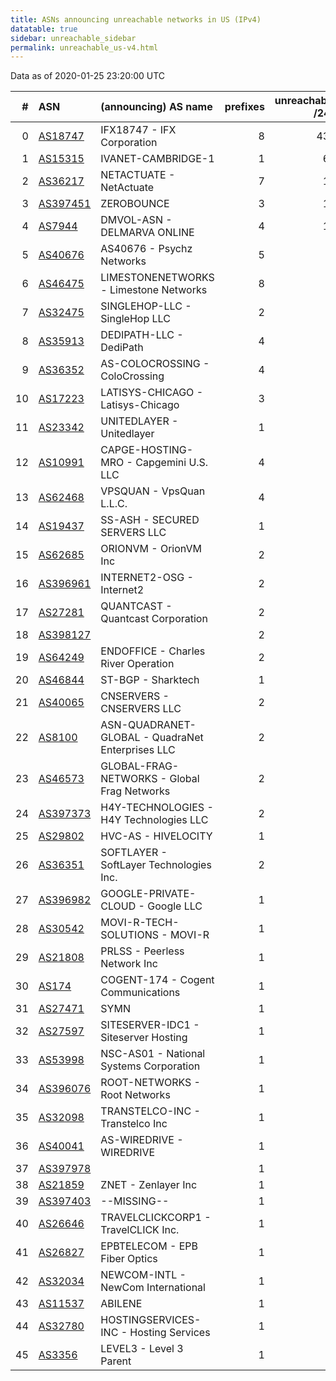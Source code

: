 ```yaml
---
title: ASNs announcing unreachable networks in US (IPv4)
datatable: true
sidebar: unreachable_sidebar
permalink: unreachable_us-v4.html
---
```


Data as of 2020-01-25 23:20:00 UTC


<div class="datatable-begin"></div>

|   # | ASN                                      | (announcing) AS name                             |   prefixes |   unreachable /24s |
|----:|:-----------------------------------------|:-------------------------------------------------|-----------:|-------------------:|
|   0 | [AS18747](unreachable_AS18747-v4.html)   | IFX18747 - IFX Corporation                       |          8 |                432 |
|   1 | [AS15315](unreachable_AS15315-v4.html)   | IVANET-CAMBRIDGE-1                               |          1 |                 64 |
|   2 | [AS36217](unreachable_AS36217-v4.html)   | NETACTUATE - NetActuate                          |          7 |                 14 |
|   3 | [AS397451](unreachable_AS397451-v4.html) | ZEROBOUNCE                                       |          3 |                 12 |
|   4 | [AS7944](unreachable_AS7944-v4.html)     | DMVOL-ASN - DELMARVA ONLINE                      |          4 |                 10 |
|   5 | [AS40676](unreachable_AS40676-v4.html)   | AS40676 - Psychz Networks                        |          5 |                  8 |
|   6 | [AS46475](unreachable_AS46475-v4.html)   | LIMESTONENETWORKS - Limestone Networks           |          8 |                  8 |
|   7 | [AS32475](unreachable_AS32475-v4.html)   | SINGLEHOP-LLC - SingleHop LLC                    |          2 |                  8 |
|   8 | [AS35913](unreachable_AS35913-v4.html)   | DEDIPATH-LLC - DediPath                          |          4 |                  8 |
|   9 | [AS36352](unreachable_AS36352-v4.html)   | AS-COLOCROSSING - ColoCrossing                   |          4 |                  7 |
|  10 | [AS17223](unreachable_AS17223-v4.html)   | LATISYS-CHICAGO - Latisys-Chicago                |          3 |                  4 |
|  11 | [AS23342](unreachable_AS23342-v4.html)   | UNITEDLAYER - Unitedlayer                        |          1 |                  4 |
|  12 | [AS10991](unreachable_AS10991-v4.html)   | CAPGE-HOSTING-MRO - Capgemini U.S. LLC           |          4 |                  4 |
|  13 | [AS62468](unreachable_AS62468-v4.html)   | VPSQUAN - VpsQuan L.L.C.                         |          4 |                  4 |
|  14 | [AS19437](unreachable_AS19437-v4.html)   | SS-ASH - SECURED SERVERS LLC                     |          1 |                  4 |
|  15 | [AS62685](unreachable_AS62685-v4.html)   | ORIONVM - OrionVM Inc                            |          2 |                  2 |
|  16 | [AS396961](unreachable_AS396961-v4.html) | INTERNET2-OSG - Internet2                        |          2 |                  2 |
|  17 | [AS27281](unreachable_AS27281-v4.html)   | QUANTCAST - Quantcast Corporation                |          2 |                  2 |
|  18 | [AS398127](unreachable_AS398127-v4.html) |                                                  |          2 |                  2 |
|  19 | [AS64249](unreachable_AS64249-v4.html)   | ENDOFFICE - Charles River Operation              |          2 |                  2 |
|  20 | [AS46844](unreachable_AS46844-v4.html)   | ST-BGP - Sharktech                               |          1 |                  2 |
|  21 | [AS40065](unreachable_AS40065-v4.html)   | CNSERVERS - CNSERVERS LLC                        |          2 |                  2 |
|  22 | [AS8100](unreachable_AS8100-v4.html)     | ASN-QUADRANET-GLOBAL - QuadraNet Enterprises LLC |          2 |                  2 |
|  23 | [AS46573](unreachable_AS46573-v4.html)   | GLOBAL-FRAG-NETWORKS - Global Frag Networks      |          2 |                  2 |
|  24 | [AS397373](unreachable_AS397373-v4.html) | H4Y-TECHNOLOGIES - H4Y Technologies LLC          |          2 |                  2 |
|  25 | [AS29802](unreachable_AS29802-v4.html)   | HVC-AS - HIVELOCITY                              |          1 |                  2 |
|  26 | [AS36351](unreachable_AS36351-v4.html)   | SOFTLAYER - SoftLayer Technologies Inc.          |          2 |                  2 |
|  27 | [AS396982](unreachable_AS396982-v4.html) | GOOGLE-PRIVATE-CLOUD - Google LLC                |          1 |                  2 |
|  28 | [AS30542](unreachable_AS30542-v4.html)   | MOVI-R-TECH-SOLUTIONS - MOVI-R                   |          1 |                  1 |
|  29 | [AS21808](unreachable_AS21808-v4.html)   | PRLSS - Peerless Network Inc                     |          1 |                  1 |
|  30 | [AS174](unreachable_AS174-v4.html)       | COGENT-174 - Cogent Communications               |          1 |                  1 |
|  31 | [AS27471](unreachable_AS27471-v4.html)   | SYMN                                             |          1 |                  1 |
|  32 | [AS27597](unreachable_AS27597-v4.html)   | SITESERVER-IDC1 - Siteserver Hosting             |          1 |                  1 |
|  33 | [AS53998](unreachable_AS53998-v4.html)   | NSC-AS01 - National Systems Corporation          |          1 |                  1 |
|  34 | [AS396076](unreachable_AS396076-v4.html) | ROOT-NETWORKS - Root Networks                    |          1 |                  1 |
|  35 | [AS32098](unreachable_AS32098-v4.html)   | TRANSTELCO-INC - Transtelco Inc                  |          1 |                  1 |
|  36 | [AS40041](unreachable_AS40041-v4.html)   | AS-WIREDRIVE - WIREDRIVE                         |          1 |                  1 |
|  37 | [AS397978](unreachable_AS397978-v4.html) |                                                  |          1 |                  1 |
|  38 | [AS21859](unreachable_AS21859-v4.html)   | ZNET - Zenlayer Inc                              |          1 |                  1 |
|  39 | [AS397403](unreachable_AS397403-v4.html) | --MISSING--                                      |          1 |                  1 |
|  40 | [AS26646](unreachable_AS26646-v4.html)   | TRAVELCLICKCORP1 - TravelCLICK Inc.              |          1 |                  1 |
|  41 | [AS26827](unreachable_AS26827-v4.html)   | EPBTELECOM - EPB Fiber Optics                    |          1 |                  1 |
|  42 | [AS32034](unreachable_AS32034-v4.html)   | NEWCOM-INTL - NewCom International               |          1 |                  1 |
|  43 | [AS11537](unreachable_AS11537-v4.html)   | ABILENE                                          |          1 |                  1 |
|  44 | [AS32780](unreachable_AS32780-v4.html)   | HOSTINGSERVICES-INC - Hosting Services           |          1 |                  1 |
|  45 | [AS3356](unreachable_AS3356-v4.html)     | LEVEL3 - Level 3 Parent                          |          1 |                  1 |

<div class="datatable-end"></div>